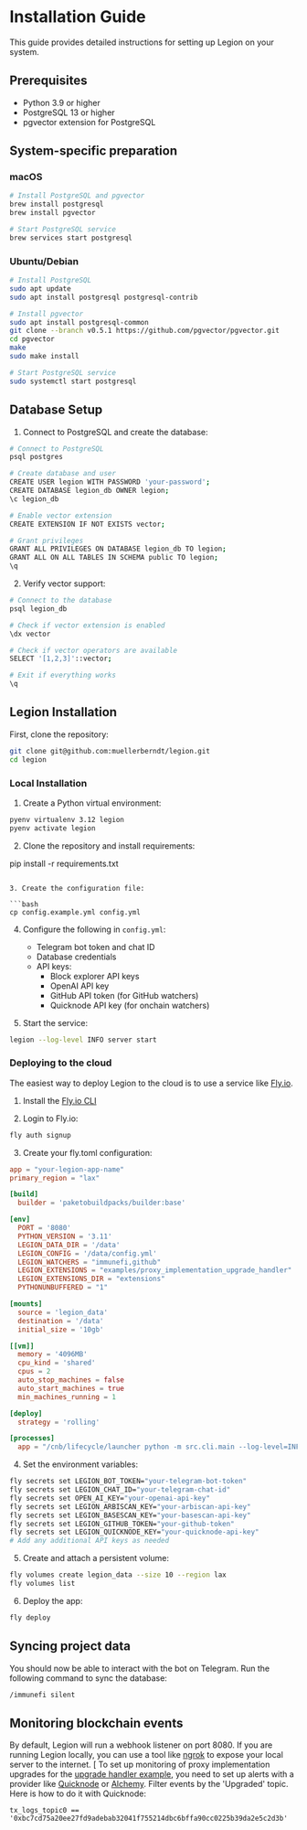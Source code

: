 # Installation Guide

This guide provides detailed instructions for setting up Legion on your system.

## Prerequisites

- Python 3.9 or higher
- PostgreSQL 13 or higher
- pgvector extension for PostgreSQL

## System-specific preparation

### macOS

```bash
# Install PostgreSQL and pgvector
brew install postgresql
brew install pgvector

# Start PostgreSQL service
brew services start postgresql
```

### Ubuntu/Debian

```bash
# Install PostgreSQL
sudo apt update
sudo apt install postgresql postgresql-contrib

# Install pgvector
sudo apt install postgresql-common
git clone --branch v0.5.1 https://github.com/pgvector/pgvector.git
cd pgvector
make
sudo make install

# Start PostgreSQL service
sudo systemctl start postgresql
```

## Database Setup

1. Connect to PostgreSQL and create the database:

```bash
# Connect to PostgreSQL
psql postgres

# Create database and user
CREATE USER legion WITH PASSWORD 'your-password';
CREATE DATABASE legion_db OWNER legion;
\c legion_db

# Enable vector extension
CREATE EXTENSION IF NOT EXISTS vector;

# Grant privileges
GRANT ALL PRIVILEGES ON DATABASE legion_db TO legion;
GRANT ALL ON ALL TABLES IN SCHEMA public TO legion;
\q
```

2. Verify vector support:

```bash
# Connect to the database
psql legion_db

# Check if vector extension is enabled
\dx vector

# Check if vector operators are available
SELECT '[1,2,3]'::vector;

# Exit if everything works
\q
```

## Legion Installation

First, clone the repository:

```bash
git clone git@github.com:muellerberndt/legion.git
cd legion
```

### Local Installation

1. Create a Python virtual environment:

```bash
pyenv virtualenv 3.12 legion
pyenv activate legion
```

2. Clone the repository and install requirements:

pip install -r requirements.txt

````

3. Create the configuration file:

```bash
cp config.example.yml config.yml
````

4. Configure the following in `config.yml`:

   - Telegram bot token and chat ID
   - Database credentials
   - API keys:
     - Block explorer API keys
     - OpenAI API key
     - GitHub API token (for GitHub watchers)
     - Quicknode API key (for onchain watchers)

5. Start the service:

```bash
legion --log-level INFO server start
```

### Deploying to the cloud

The easiest way to deploy Legion to the cloud is to use a service like [Fly.io](https://fly.io).

1. Install the [Fly.io CLI](https://fly.io/docs/hands-on/install-flyctl/)

2. Login to Fly.io:

```bash
fly auth signup
```

3. Create your fly.toml configuration:

```toml
app = "your-legion-app-name"
primary_region = "lax"

[build]
  builder = 'paketobuildpacks/builder:base'

[env]
  PORT = '8080'
  PYTHON_VERSION = '3.11'
  LEGION_DATA_DIR = '/data'
  LEGION_CONFIG = '/data/config.yml'
  LEGION_WATCHERS = "immunefi,github"
  LEGION_EXTENSIONS = "examples/proxy_implementation_upgrade_handler"
  LEGION_EXTENSIONS_DIR = "extensions"
  PYTHONUNBUFFERED = "1"

[mounts]
  source = 'legion_data'
  destination = '/data'
  initial_size = '10gb'

[[vm]]
  memory = '4096MB'
  cpu_kind = 'shared'
  cpus = 2
  auto_stop_machines = false
  auto_start_machines = true
  min_machines_running = 1

[deploy]
  strategy = 'rolling'

[processes]
  app = "/cnb/lifecycle/launcher python -m src.cli.main --log-level=INFO server start"
```

4. Set the environment variables:

```bash
fly secrets set LEGION_BOT_TOKEN="your-telegram-bot-token"
fly secrets set LEGION_CHAT_ID="your-telegram-chat-id"
fly secrets set OPEN_AI_KEY="your-openai-api-key"
fly secrets set LEGION_ARBISCAN_KEY="your-arbiscan-api-key"
fly secrets set LEGION_BASESCAN_KEY="your-basescan-api-key"
fly secrets set LEGION_GITHUB_TOKEN="your-github-token"
fly secrets set LEGION_QUICKNODE_KEY="your-quicknode-api-key"
# Add any additional API keys as needed
```

5. Create and attach a persistent volume:

```bash
fly volumes create legion_data --size 10 --region lax
fly volumes list
```

6. Deploy the app:

```bash
fly deploy
```

## Syncing project data

You should now be able to interact with the bot on Telegram. Run the following command to sync the database:

```bash
/immunefi silent
```

## Monitoring blockchain events

By default, Legion will run a webhook listener on port 8080. If you are running Legion locally, you can use a tool like [ngrok](https://ngrok.com/) to expose your local server to the internet.
[
To set up monitoring of proxy implementation upgrades for the [upgrade handler example](extensions/examples/proxy_implementation_upgrade_handler.py), you need to set up alerts with a provider like [Quicknode](https://www.quicknode.com/) or [Alchemy](https://www.alchemy.com/). Filter events by the 'Upgraded' topic. Here is how to do it with Quicknode:

```
tx_logs_topic0 == '0xbc7cd75a20ee27fd9adebab32041f755214dbc6bffa90cc0225b39da2e5c2d3b'
```

